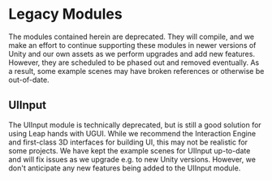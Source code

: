 # Legacy Modules

The modules contained herein are deprecated. They will compile, and we make an effort to continue supporting these modules in newer versions of Unity and our own assets as we perform upgrades and add new features. However, they are scheduled to be phased out and removed eventually. As a result, some example scenes may have broken references or otherwise be out-of-date.

## UIInput

The UIInput module is technically deprecated, but is still a good solution for using Leap hands with UGUI. While we recommend the Interaction Engine and first-class 3D interfaces for building UI, this may not be realistic for some projects. We have kept the example scenes for UIInput up-to-date and will fix issues as we upgrade e.g. to new Unity versions. However, we don't anticipate any new features being added to the UIInput module.